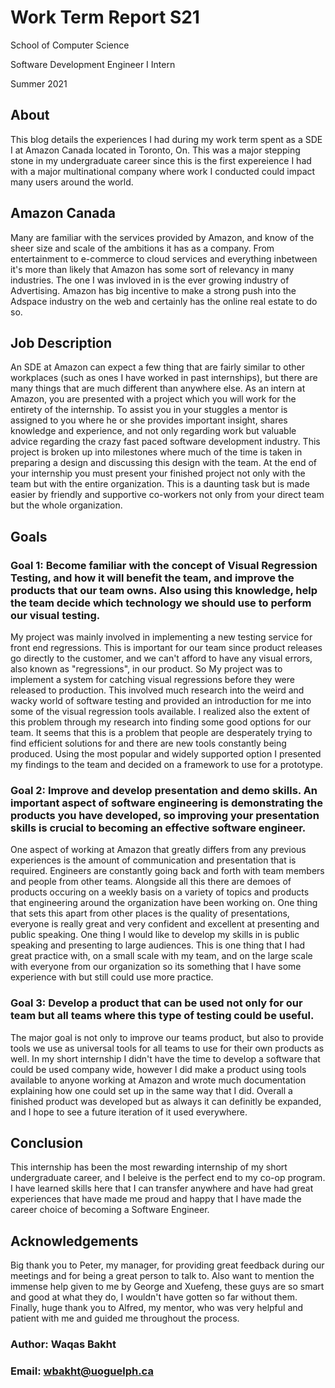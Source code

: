 # Work Term Report S21

School of Computer Science

Software Development Engineer I Intern

Summer 2021

## About

This blog details the experiences I had during my work term spent as a SDE I at Amazon Canada located in Toronto, On. This was a major stepping stone in my undergraduate career since this is the first expereience I had with a major multinational company where work I conducted could impact many users around the world. 

## Amazon Canada

Many are familiar with the services provided by Amazon, and know of the sheer size and scale of the ambitions it has as a company. From entertainment to e-commerce to cloud services and everything inbetween it's more than likely that Amazon has some sort of relevancy in many industries. The one I was invloved in is the ever growing industry of Advertising. Amazon has big incentive to make a strong push into the Adspace industry on the web and certainly has the online real estate to do so. 

## Job Description

An SDE at Amazon can expect a few thing that are fairly similar to other workplaces (such as ones I have worked in past internships), but there are many things that are much different than anywhere else. As an intern at Amazon, you are presented with a project which you will work for the entirety of the internship. To assist you in your stuggles a mentor is assigned to you where he or she provides important insight, shares knowledge and experience, and not only regarding work but valuable advice regarding the crazy fast paced software development industry. This project is broken up into milestones where much of the time is taken in preparing a design and discussing this design with the team. At the end of your internship you must present your finished project not only with the team but with the entire organization. This is a daunting task but is made easier by friendly and supportive co-workers not only from your direct team but the whole organization. 

## Goals

### Goal 1: Become familiar with the concept of Visual Regression Testing, and how it will benefit the team, and improve the products that our team owns. Also using this knowledge, help the team decide which technology we should use to perform our visual testing.

My project was mainly involved in implementing a new testing service for front end regressions. This is important for our team since product releases go directly to the customer, and we can't afford to have any visual errors, also known as "regressions", in our product. So My project was to implement a system for catching visual regressions before they were released 
to production. This involved much research into the weird and wacky world of software testing and provided an introduction for me into some of the visual regression tools available. I realized also the extent of this problem through my research into finding some good options for our team. It seems that this is a problem that people are desperately trying to find efficient solutions for and there are new tools constantly being produced. Using the most popular and widely supported option I presented my findings to the team and decided on a framework to use for a prototype. 

### Goal 2: Improve and develop presentation and demo skills. An important aspect of software engineering is demonstrating the products you have developed, so improving your presentation skills is crucial to becoming an effective software engineer.

One aspect of working at Amazon that greatly differs from any previous experiences is the amount of communication and presentation that is required. Engineers are constantly going back and forth with team members and people from other teams. Alongside all this there are demoes of products occuring on a weekly basis on a variety of topics and products that engineering around the organization have been working on. One thing that sets this apart from other places is the quality of presentations, everyone is really great and very confident and excellent at presenting and public speaking. One thing I would like to develop my skills in is public speaking and presenting to large audiences. This is one thing that I had great practice with, on a small scale with my team, and on the large scale with everyone from our organization so its something that I have some experience with but still could use more practice.

### Goal 3: Develop a product that can be used not only for our team but all teams where this type of testing could be useful.

The major goal is not only to improve our teams product, but also to provide tools we use as universal tools for all teams to use for their own products as well. In my short internship I didn't have the time to develop a software that could be used company wide, however I did make a product using tools available to anyone working at Amazon and wrote much documentation explaining how one could set up in the same way that I did. Overall a finished product was developed but as always it can definitly be expanded, and I hope to see a future iteration of it used everywhere. 

## Conclusion

This internship has been the most rewarding internship of my short undergraduate career, and I beleive is the perfect end to my co-op program. I have learned skills here that I can transfer anywhere and have had great experiences that have made me proud and happy that I have made the career choice of becoming a Software Engineer. 

## Acknowledgements

Big thank you to Peter, my manager, for providing great feedback during our meetings and for being a great person to talk to. Also want to mention the immense help given to me by George and Xuefeng, these guys are so smart and good at what they do, I wouldn't have gotten so far without them. Finally, huge thank you to Alfred, my mentor, who was very helpful and patient with me and guided me throughout the process. 

### Author: Waqas Bakht
### Email: wbakht@uoguelph.ca










